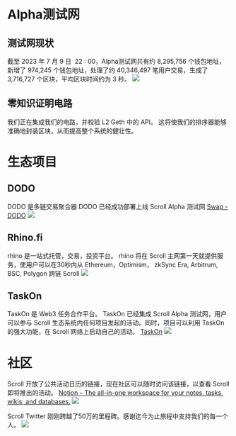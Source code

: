 
# Alpha测试网
## 测试网现状
截至 2023 年 7 月 9 日  22 : 00，Alpha测试网共有约 8,295,756 个钱包地址，新增了 974,245 个钱包地址，处理了约 40,346,497 笔用户交易，生成了 3,716,727 个区块，平均区块时间约为 3 秒。
![](23-2.png)

## 零知识证明电路
我们正在集成我们的电路，并校验 L2 Geth 中的 API。 这将使我们的排序器能够准确地封装区块，从而提高整个系统的健壮性。


# 生态项目
## DODO
DODO 是多链交易聚合器
DODO 已经成功部署上线 Scroll Alpha 测试网
[Swap - DODO](https://app.dodoex.io/?network=scr-alpha)
![](23-4.png)
## Rhino.fi
rhino 是一站式托管，交易，投资平台。
rhino 将在 Scroll 主网第一天就提供服务，使用户可以在30秒内从 Ethereum，Optimism， zkSync Era,  Arbitrum,  BSC, Polygon 跨链 Scroll
![](23-3.png)

## TaskOn
TaskOn 是 Web3 任务合作平台。
TaskOn 已经集成 Scroll Alpha 测试网，用户可以参与 Scroll 生态系统内任何项目发起的活动。同时，项目可以利用 TaskOn 的强大功能，在 Scroll 网络上启动自己的活动。
[TaskOn](https://taskon.xyz/campaign/detail/5634)
![](23-5.png)

# 社区
Scroll 开放了公共活动日历的链接，现在社区可以随时访问该链接，以查看 Scroll 即将推出的活动。
[Notion – The all-in-one workspace for your notes, tasks, wikis, and databases.](https://scrollzkp.notion.site/cc9ae9da3d894a90937e04818542e97d?v=a08e1f4656104aefa7b8d3ac829f1c90&pvs=4)
![](23-1.png)



Scroll Twitter 刚刚跨越了50万的里程碑。感谢迄今为止旅程中支持我们的每一个人。
![](23-0.png)